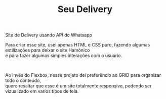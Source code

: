 
<header>
  <h1> Seu Delivery </h1>
</header>

<span>
  Site de Delivery usando API do Whatsapp <br>
</span>

<p>
  Para criar esse site, usei apenas HTML e CSS puro, fazendo algumas estilizações para deixar o site Hamônico <br>
  e para fazer algumas simples interações com o usuário.
</p>
<br>
<p>
  Ao invés do Flexbox, nesse projeto dei preferêncio ao GRID para organizar todo o conteúdo, <br>
  quero resaltar que esse é um site totalmente responsivo, podendo ser vizualizado em varios tipos de tela.
</p>
  
  
